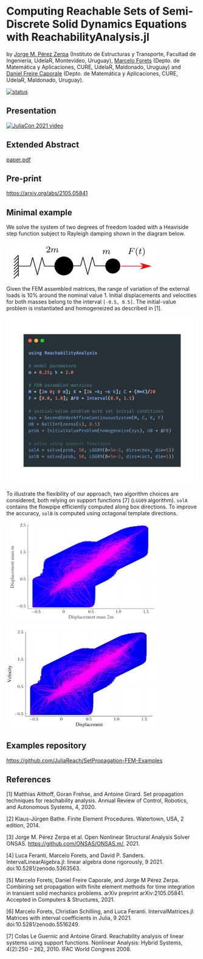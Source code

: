 # Computing Reachable Sets of Semi-Discrete Solid Dynamics Equations with ReachabilityAnalysis.jl

by [Jorge M. Pérez Zerpa](https://github.com/dfcaporale) (Instituto de Estructuras y Transporte, Facultad de Ingeniería, UdelaR, Montevideo, Uruguay), [Marcelo Forets](https://github.com/mforets) (Depto. de Matemática y Aplicaciones, CURE, UdelaR, Maldonado, Uruguay) and
[Daniel Freire Caporale](https://github.com/jorgepz) (Depto. de Matemática y Aplicaciones, CURE, UdelaR, Maldonado, Uruguay).

[![status](https://proceedings.juliacon.org/papers/24a082818ba9447244932e21d16da342/status.svg)](https://proceedings.juliacon.org/papers/24a082818ba9447244932e21d16da342)

## Presentation

[![JuliaCon 2021 video](https://img.youtube.com/vi/MQM9U0hiLks/0.jpg)](https://youtu.be/MQM9U0hiLks)

## Extended Abstract

[paper.pdf](https://github.com/JuliaReach/SetPropagation-FEM-JuliaCon21/blob/main/paper/paper.pdf)

## Pre-print

https://arxiv.org/abs/2105.05841

## Minimal example

We solve the system of two degrees of freedom loaded with a Heaviside step function subject to
Rayleigh damping shown in the diagram below.

<img src="https://github.com/JuliaReach/SetPropagation-FEM-JuliaCon21/blob/main/paper/example/masses.png" width="400" class="center"/>

Given the FEM assembled matrices, the range of variation of the external loads is 10\% around the nominal value 1.
Initial displacements and velocities for both masses belong to the interval `[-0.5, 0.5]`.
The initial-value problem is instantiated and homogeneized as described in [1].

<img src="https://github.com/JuliaReach/SetPropagation-FEM-JuliaCon21/blob/main/paper/example/code.png?raw=true" width="550"/>

To illustrate the flexibility of our approach, two algorithm choices are considered, both relying on support functions [7] (`LGG09` algorithm). `solA` contains the flowpipe efficiently computed along box directions. To improve the accuracy, `solB` is computed using octagonal template directions.

<img src="https://github.com/JuliaReach/SetPropagation-FEM-JuliaCon21/blob/main/paper/example/displacement_vs_displacement.png" width="400"/>

<img src="https://github.com/JuliaReach/SetPropagation-FEM-JuliaCon21/blob/main/paper/example/velocity_vs_displacement.png" width="400"/>

## Examples repository

https://github.com/JuliaReach/SetPropagation-FEM-Examples

## References

[1] Matthias Althoff, Goran Frehse, and Antoine Girard. Set propagation techniques for reachability analysis. Annual Review of Control, Robotics, and Autonomous Systems, 4, 2020.

[2] Klaus-Jürgen Bathe. Finite Element Procedures. Watertown, USA, 2 edition, 2014.

[3] Jorge M. Pérez Zerpa et al. Open Nonlinear Structural Analysis Solver ONSAS. https://github.com/ONSAS/ONSAS.m/, 2021.

[4] Luca Feranti, Marcelo Forets, and David P. Sanders. IntervalLinearAlgebra.jl: linear algebra done rigorously, 9 2021. doi:10.5281/zenodo.5363563.

[5] Marcelo Forets, Daniel Freire Caporale, and Jorge M Pérez Zerpa. Combining set propagation with finite element methods for time integration in transient solid mechanics problems. arXiv preprint arXiv:2105.05841. Accepted in Computers & Structures, 2021.

[6] Marcelo Forets, Christian Schilling, and Luca Feranti. IntervalMatrices.jl: Matrices with interval coefficients in Julia, 9 2021.
doi:10.5281/zenodo.5516249.

[7] Colas Le Guernic and Antoine Girard. Reachability analysis of linear systems using support functions. Nonlinear Analysis: Hybrid Systems, 4(2):250 – 262, 2010. IFAC World Congress 2008.
